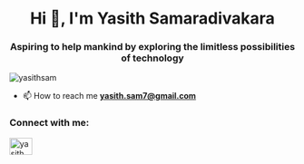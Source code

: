 <h1 align="center">Hi 👋, I'm Yasith Samaradivakara</h1>
<h3 align="center">Aspiring to help mankind by exploring the limitless possibilities of technology</h3>


<p align="left"> <img src="https://komarev.com/ghpvc/?username=yasithsam&label=Profile%20views&color=0e75b6&style=flat" alt="yasithsam" /> </p>



- 📫 How to reach me **yasith.sam7@gmail.com**

<h3 align="left">Connect with me:</h3>
<p align="left">
<a href="https://linkedin.com/in/yasith samaradivakara" target="blank"><img align="center" src="https://raw.githubusercontent.com/rahuldkjain/github-profile-readme-generator/master/src/images/icons/Social/linked-in-alt.svg" alt="yasith samaradivakara" height="30" width="40" /></a>
<!-- <a href="https://stackoverflow.com/users/15056614/yasith-sam" target="blank"><img align="center" src="https://raw.githubusercontent.com/rahuldkjain/github-profile-readme-generator/master/src/images/icons/Social/stack-overflow.svg" alt="yasith sam" height="30" width="40" /></a>
<a href="https://medium.com/@yasithsam" target="blank"><img align="center" src="https://raw.githubusercontent.com/rahuldkjain/github-profile-readme-generator/master/src/images/icons/Social/medium.svg" alt="@yasithsam" height="30" width="40" /></a>
<a href="https://www.youtube.com/channel/UC706PdhRiodqDnTj2CKqIhA" target="blank"><img align="center" src="https://raw.githubusercontent.com/rahuldkjain/github-profile-readme-generator/master/src/images/icons/Social/youtube.svg" alt="code360" height="30" width="40" /></a>
<a href="https://www.hackerrank.com/yasith_sam7" target="blank"><img align="center" src="https://raw.githubusercontent.com/rahuldkjain/github-profile-readme-generator/master/src/images/icons/Social/hackerrank.svg" alt="yasith_sam7" height="30" width="40" /></a> -->
</p>








